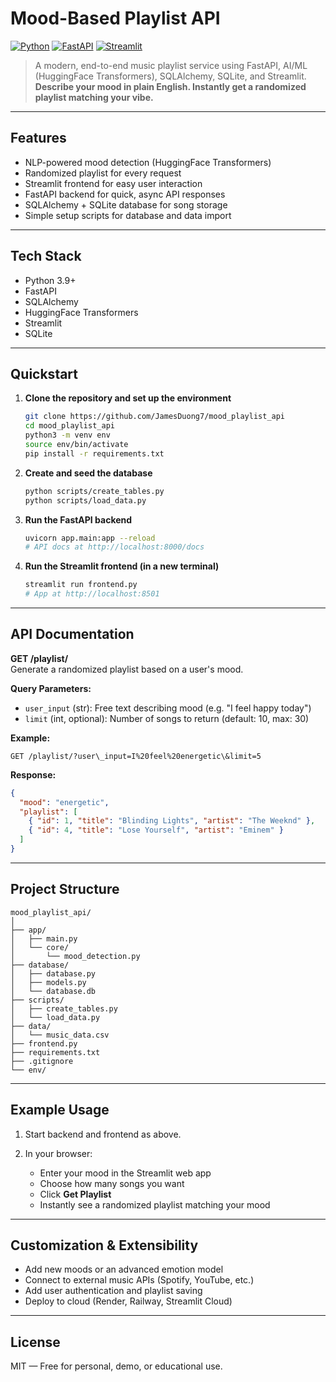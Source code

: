 # Mood-Based Playlist API

[![Python](https://img.shields.io/badge/Python-3.9%2B-blue?logo=python)](https://www.python.org/)
[![FastAPI](https://img.shields.io/badge/FastAPI-0.95%2B-green?logo=fastapi)](https://fastapi.tiangolo.com/)
[![Streamlit](https://img.shields.io/badge/Streamlit-Frontend-orange?logo=streamlit)](https://streamlit.io/)

> A modern, end-to-end music playlist service using FastAPI, AI/ML (HuggingFace Transformers), SQLAlchemy, SQLite, and Streamlit.  
> **Describe your mood in plain English. Instantly get a randomized playlist matching your vibe.**

---

## Features

- NLP-powered mood detection (HuggingFace Transformers)
- Randomized playlist for every request
- Streamlit frontend for easy user interaction
- FastAPI backend for quick, async API responses
- SQLAlchemy + SQLite database for song storage
- Simple setup scripts for database and data import

---

## Tech Stack

- Python 3.9+
- FastAPI
- SQLAlchemy
- HuggingFace Transformers
- Streamlit
- SQLite

---

## Quickstart

1. **Clone the repository and set up the environment**
    ```bash
    git clone https://github.com/JamesDuong7/mood_playlist_api
    cd mood_playlist_api
    python3 -m venv env
    source env/bin/activate
    pip install -r requirements.txt
    ```

2. **Create and seed the database**
    ```bash
    python scripts/create_tables.py
    python scripts/load_data.py
    ```

3. **Run the FastAPI backend**
    ```bash
    uvicorn app.main:app --reload
    # API docs at http://localhost:8000/docs
    ```

4. **Run the Streamlit frontend (in a new terminal)**
    ```bash
    streamlit run frontend.py
    # App at http://localhost:8501
    ```

---

## API Documentation

**GET /playlist/**  
Generate a randomized playlist based on a user's mood.

**Query Parameters:**
- `user_input` (str): Free text describing mood (e.g. "I feel happy today")
- `limit` (int, optional): Number of songs to return (default: 10, max: 30)

**Example:**
````
GET /playlist/?user\_input=I%20feel%20energetic\&limit=5
````

**Response:**
```json
{
  "mood": "energetic",
  "playlist": [
    { "id": 1, "title": "Blinding Lights", "artist": "The Weeknd" },
    { "id": 4, "title": "Lose Yourself", "artist": "Eminem" }
  ]
}
````

---

## Project Structure

```
mood_playlist_api/
│
├── app/
│   ├── main.py
│   └── core/
│       └── mood_detection.py
├── database/
│   ├── database.py
│   ├── models.py
│   └── database.db
├── scripts/
│   ├── create_tables.py
│   └── load_data.py
├── data/
│   └── music_data.csv
├── frontend.py
├── requirements.txt
├── .gitignore
└── env/
```

---

## Example Usage

1. Start backend and frontend as above.
2. In your browser:

   * Enter your mood in the Streamlit web app
   * Choose how many songs you want
   * Click **Get Playlist**
   * Instantly see a randomized playlist matching your mood

---

## Customization & Extensibility

* Add new moods or an advanced emotion model
* Connect to external music APIs (Spotify, YouTube, etc.)
* Add user authentication and playlist saving
* Deploy to cloud (Render, Railway, Streamlit Cloud)

---

## License

MIT — Free for personal, demo, or educational use.

